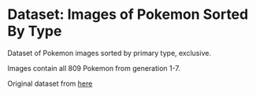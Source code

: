 # Dataset: Images of Pokemon Sorted By Type
Dataset of Pokemon images sorted by primary type, exclusive. 

Images contain all 809 Pokemon from generation 1-7.

Original dataset from [here](https://www.kaggle.com/vishalsubbiah/pokemon-images-and-types/downloads/pokemon-images-and-types.zip/3)

